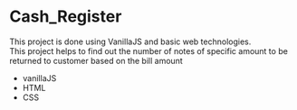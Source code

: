 # Cash_Register
This project is done using VanillaJS and basic web technologies.<br>
This project helps to find out the number of notes of specific amount to be returned to customer based on the bill amount
<ul>
<li>vanillaJS</li>
<li>HTML</li>
<li>CSS</li>
</ul>
